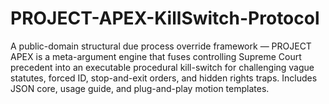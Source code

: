 # PROJECT-APEX-KillSwitch-Protocol
A public-domain structural due process override framework — PROJECT APEX is a meta-argument engine that fuses controlling Supreme Court precedent into an executable procedural kill-switch for challenging vague statutes, forced ID, stop-and-exit orders, and hidden rights traps. Includes JSON core, usage guide, and plug-and-play motion templates.

